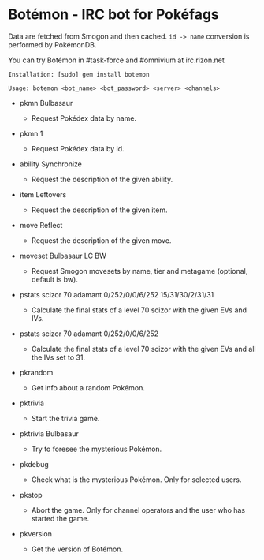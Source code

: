 # Botémon - IRC bot for Pokéfags

Data are fetched from Smogon and then cached. `id -> name` conversion is performed by PokémonDB.

You can try Botémon in #task-force and #omnivium at irc.rizon.net


`Installation: [sudo] gem install botemon`

`Usage: botemon <bot_name> <bot_password> <server> <channels>`


- pkmn Bulbasaur
  * Request Pokédex data by name.

- pkmn 1
  * Request Pokédex data by id.

- ability Synchronize
  * Request the description of the given ability.

- item Leftovers
  * Request the description of the given item.

- move Reflect
  * Request the description of the given move.

- moveset Bulbasaur LC BW
  * Request Smogon movesets by name, tier and metagame (optional, default is bw).

- pstats scizor 70 adamant 0/252/0/0/6/252 15/31/30/2/31/31
  * Calculate the final stats of a level 70 scizor with the given EVs and IVs.

- pstats scizor 70 adamant 0/252/0/0/6/252
  * Calculate the final stats of a level 70 scizor with the given EVs and all the IVs set to 31.

- pkrandom
  * Get info about a random Pokémon.

- pktrivia
  * Start the trivia game.

- pktrivia Bulbasaur
  * Try to foresee the mysterious Pokémon.

- pkdebug
  * Check what is the mysterious Pokémon. Only for selected users.

- pkstop
  * Abort the game. Only for channel operators and the user who has started the game.

- pkversion
  * Get the version of Botémon.

